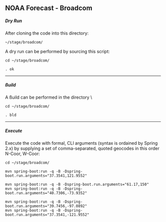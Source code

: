 
 NOAA Forecast - Broadcom
---
##### Dry Run
After cloning the code into this directory:

    ~/stage/broadcom/

A dry run can be performed by sourcing this script:

    cd ~/stage/broadcom/

    . ok

---
##### ßuild
A ßuild can be performed in the directory \

    cd ~/stage/broadcom/

    . bld

  ---
##### Execute
Execute the code with formal, CLI arguments (syntax is ordained by Spring 2.x)
by supplying a set of comma-separated, quoted geocodes in this order  N-Coor, W-Coor:

    cd ~/stage/broadcom/

    mvn spring-boot:run -q -B -Dspring-boot.run.arguments="37.3541,121.9552"

    mvn spring-boot:run -q -B -Dspring-boot.run.arguments="61.17,150"
    mvn spring-boot:run -q -B -Dspring-boot.run.arguments="40.7306,-73.9352"

    mvn spring-boot:run -q -B -Dspring-boot.run.arguments="39.7456,-97.0892"
    mvn spring-boot:run -q -B -Dspring-boot.run.arguments="37.3541,-121.9552"
